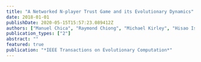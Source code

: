 ```yaml
---
title: "A Networked N-player Trust Game and its Evolutionary Dynamics"
date: 2018-01-01
publishDate: 2020-05-15T15:57:23.089412Z
authors: ["Manuel Chica", "Raymond Chiong", "Michael Kirley", "Hisao Ishibuchi"]
publication_types: ["2"]
abstract: ""
featured: true
publication: "*IEEE Transactions on Evolutionary Computation*"
---
```



